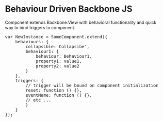 # Behaviour Driven Backbone JS

Component extends Backbone.View with behavioral functionality and quick way to bind triggers to component.

<pre>
var NewInstance = SomeComponent.extend({
	behaviours: {
		collapsible: Collapsibe",
		behaviour1: {
			behaviour: Behaviour1,
			property1: value1,
			property2: value2
		}
	},
	triggers: {
		// trigger will be bound on component initialization
		reset: function () {},
		eventName: function () {},
		// etc ...
		}
	}
});
</pre>